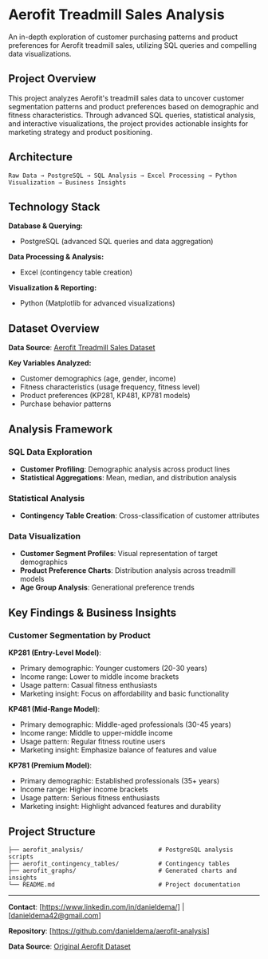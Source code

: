 # Aerofit Treadmill Sales Analysis

An in-depth exploration of customer purchasing patterns and product preferences for Aerofit treadmill sales, utilizing SQL queries and compelling data visualizations.

## Project Overview

This project analyzes Aerofit's treadmill sales data to uncover customer segmentation patterns and product preferences based on demographic and fitness characteristics. Through advanced SQL queries, statistical analysis, and interactive visualizations, the project provides actionable insights for marketing strategy and product positioning.

## Architecture

```
Raw Data → PostgreSQL → SQL Analysis → Excel Processing → Python Visualization → Business Insights
```

## Technology Stack

**Database & Querying:**
- PostgreSQL (advanced SQL queries and data aggregation)

**Data Processing & Analysis:**
- Excel (contingency table creation)

**Visualization & Reporting:**
- Python (Matplotlib for advanced visualizations)

## Dataset Overview

**Data Source**: [Aerofit Treadmill Sales Dataset](https://github.com/J-Data-Guy/Aerofit_Project/tree/main)

**Key Variables Analyzed:**
- Customer demographics (age, gender, income)
- Fitness characteristics (usage frequency, fitness level)
- Product preferences (KP281, KP481, KP781 models)
- Purchase behavior patterns

## Analysis Framework

### SQL Data Exploration
- **Customer Profiling**: Demographic analysis across product lines
- **Statistical Aggregations**: Mean, median, and distribution analysis

### Statistical Analysis
- **Contingency Table Creation**: Cross-classification of customer attributes

### Data Visualization
- **Customer Segment Profiles**: Visual representation of target demographics
- **Product Preference Charts**: Distribution analysis across treadmill models
- **Age Group Analysis**: Generational preference trends

## Key Findings & Business Insights

### Customer Segmentation by Product

**KP281 (Entry-Level Model)**:
- Primary demographic: Younger customers (20-30 years)
- Income range: Lower to middle income brackets
- Usage pattern: Casual fitness enthusiasts
- Marketing insight: Focus on affordability and basic functionality

**KP481 (Mid-Range Model)**:
- Primary demographic: Middle-aged professionals (30-45 years)
- Income range: Middle to upper-middle income
- Usage pattern: Regular fitness routine users
- Marketing insight: Emphasize balance of features and value

**KP781 (Premium Model)**:
- Primary demographic: Established professionals (35+ years)
- Income range: Higher income brackets
- Usage pattern: Serious fitness enthusiasts
- Marketing insight: Highlight advanced features and durability

## Project Structure

```
├── aerofit_analysis/                     # PostgreSQL analysis scripts
├── aerofit_contingency_tables/           # Contingency tables
├── aerofit_graphs/                       # Generated charts and insights
└── README.md                             # Project documentation
```

---

**Contact**: [https://www.linkedin.com/in/danieldema/] | [danieldema42@gmail.com]

**Repository**: [https://github.com/danieldema/aerofit-analysis]

**Data Source**: [Original Aerofit Dataset](https://github.com/J-Data-Guy/Aerofit_Project/tree/main)
